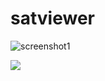 # satviewer
![screenshot1](https://user-images.githubusercontent.com/5782934/78453231-01c54200-7699-11ea-972b-70d19cd318e7.png)

![](https://github.com/actions/hello-world/workflows/.github/workflows/ccpp.yml/badge.svg)
